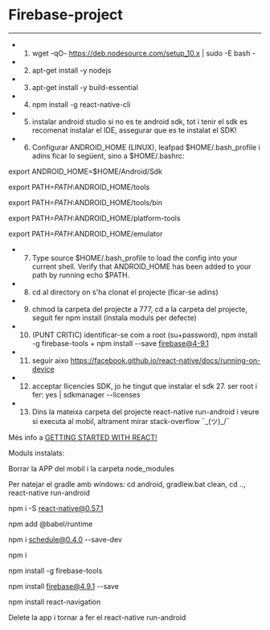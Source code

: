 # Firebase-project
------


+ 1) wget -qO- https://deb.nodesource.com/setup_10.x | sudo -E bash -

+ 2) apt-get install -y nodejs

+ 3) apt-get install -y build-essential

+ 4) npm install -g react-native-cli

+ 5) instalar android studio si no es te android sdk, tot i tenir el sdk es recomenat instalar el IDE, assegurar que es te instalat el SDK!

+ 6) Configurar ANDROID_HOME (LINUX), leafpad $HOME/.bash_profile i adins ficar lo següent, sino a $HOME/.bashrc:


export ANDROID_HOME=$HOME/Android/Sdk

export PATH=$PATH:$ANDROID_HOME/tools

export PATH=$PATH:$ANDROID_HOME/tools/bin

export PATH=$PATH:$ANDROID_HOME/platform-tools

export PATH=$PATH:$ANDROID_HOME/emulator


+ 7) Type source $HOME/.bash_profile to load the config into your current shell. Verify that ANDROID_HOME has been added to your path by running echo $PATH.

+ 8) cd al directory on s'ha clonat el projecte (ficar-se adins)

+ 9) chmod la carpeta del projecte a 777, cd a la carpeta del projecte, seguit fer npm install (instala moduls per defecte)

+ 10) (PUNT CRITIC) identificar-se com a root (su+password), npm install -g firebase-tools + npm install --save firebase@4-9.1

+ 11)  seguir aixo <https://facebook.github.io/react-native/docs/running-on-device>

+ 12) acceptar llicencies SDK, jo he tingut que instalar el sdk 27. ser root i fer: yes | sdkmanager --licenses

+ 13) Dins la mateixa carpeta del projecte react-native run-android i veure si executa al mobil, altrament mirar stack-overflow ¯\_(ツ)_/¯


Més info a [GETTING STARTED WITH REACT!](https://facebook.github.io/react-native/docs/getting-started.html)


Moduls instalats:


Borrar la APP del mobil i la carpeta node_modules

Per natejar el gradle amb windows: cd android, gradlew.bat clean, cd .., react-native run-android

npm i -S react-native@0.57.1

npm add @babel/runtime

npm i schedule@0.4.0 --save-dev

npm i

npm install -g firebase-tools

npm install  firebase@4.9.1 --save

npm install react-navigation

Delete la app i tornar a fer el react-native run-android




